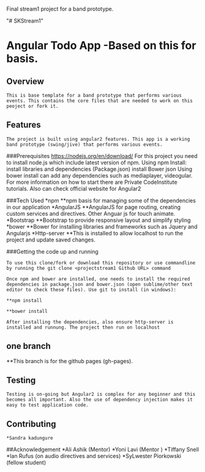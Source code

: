 Final stream1 project for a band prototype.

"# SKStream1" 

# Angular Todo App -Based on this for basis.
 
## Overview
 	This is base template for a band prototype that performs various events. This contains the core files that are needed to work on this peoject or fork it.

## Features
	The project is built using angular2 features. This app is a working band prototype (swing/jive) that performs various events. 

###Prerequisites
	https://nodejs.org/en/download/
	For this project you need to install node.js which include latest version of npm. 
	Using npm Install: install libraries and dependencies (Package.json)
	install Bower json
	Using bower install can add any dependencies such as mediaplayer, videogular.
	For more information on how to start there are Private CodeInstitute tutorials. Also can check official website for Angular2

###Tech Used
	*npm
        **npm basis for managing some of the dependencies in our application
 	*AngularJS
    	**AngularJS for page routing, creating custom services and directives. Other Anguar js for touch animate. 
    *Bootstrap
        **Bootstrap to provide responsive layout and simplify styling
    *bower
        **Bower for installing libraries and frameworks such as Jquery and Angularjs
    *Http-server
    	**This is installed to allow localhost to run the project and update saved changes.

###Getting the code up and running

    To use this clone/fork or download this repository or use commandline by running the git clone <projectstream1 Github URL> command
    
    Once npm and bower are installed, one needs to install the required dependencies in package.json and bower.json (open sublime/other text editor to check these files). Use git to install (in windows):

    **npm install

    **bower install

    After installing the dependencies, also ensure http-server is installed and runnung. The project then run on localhost
 ## one branch
 **This branch is for the github pages (gh-pages).
    
## Testing
	Testing is on-going but Angular2 is complex for any beginner and this becomes all important. Also the use of dependency injection makes it easy to test application code. 
 
## Contributing
	*Sandra kadungure
	

##Acknowledgement
	*Ali Ashik (Mentor)
	*Yoni Lavi (Mentor )
	*Tiffany Snell
	*Ian Rufus (on audio directives and services)
	*SyLwester Piorkowski (fellow student)
